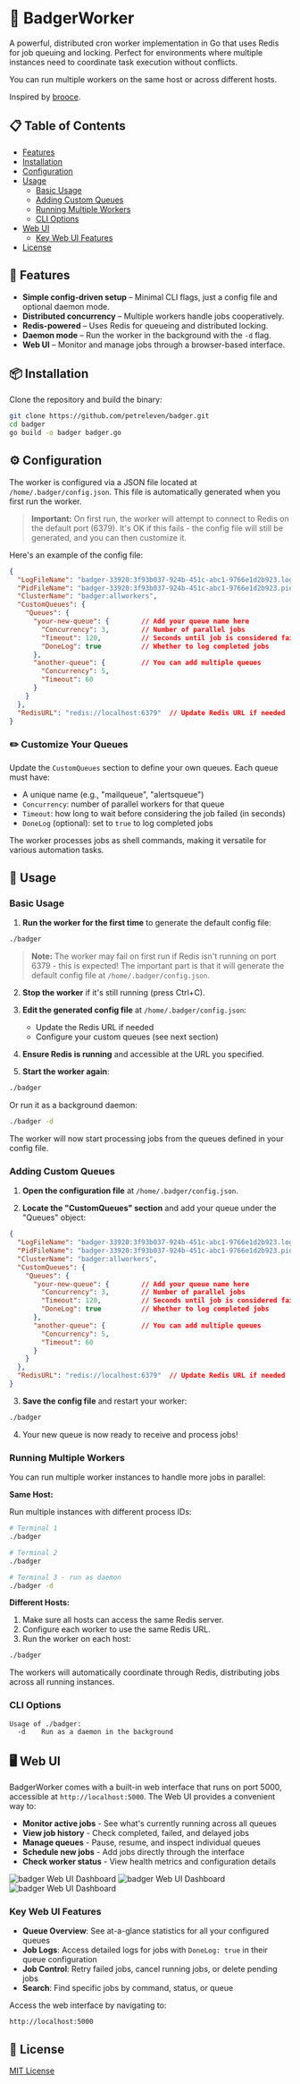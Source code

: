 # 🦡 BadgerWorker

A powerful, distributed cron worker implementation in Go that uses Redis for job queuing and locking. Perfect for environments where multiple instances need to coordinate task execution without conflicts.

You can run multiple workers on the same host or across different hosts.

Inspired by [brooce](https://github.com/SergeyTsalkov/brooce).

## 📋 Table of Contents

- [Features](#-features)
- [Installation](#-installation)
- [Configuration](#-configuration)
- [Usage](#-usage)
  - [Basic Usage](#basic-usage)
  - [Adding Custom Queues](#adding-custom-queues)
  - [Running Multiple Workers](#running-multiple-workers)
  - [CLI Options](#cli-options)
- [Web UI](#-web-ui)
  - [Key Web UI Features](#key-web-ui-features)
- [License](#-license)

## 🚀 Features

- **Simple config-driven setup** – Minimal CLI flags, just a config file and optional daemon mode.
- **Distributed concurrency** – Multiple workers handle jobs cooperatively.
- **Redis-powered** – Uses Redis for queueing and distributed locking.
- **Daemon mode** – Run the worker in the background with the `-d` flag.
- **Web UI** – Monitor and manage jobs through a browser-based interface.

## 📦 Installation

Clone the repository and build the binary:

```sh
git clone https://github.com/petreleven/badger.git
cd badger
go build -o badger badger.go
```

## ⚙️ Configuration

The worker is configured via a JSON file located at `/home/.badger/config.json`. This file is automatically generated when you first run the worker.

> **Important:** On first run, the worker will attempt to connect to Redis on the default port (6379). It's OK if this fails - the config file will still be generated, and you can then customize it.

Here's an example of the config file:

```json
{
  "LogFileName": "badger-33920:3f93b037-924b-451c-abc1-9766e1d2b923.log",
  "PidFileName": "badger-33920:3f93b037-924b-451c-abc1-9766e1d2b923.pid",
  "ClusterName": "badger:allworkers",
  "CustomQueues": {
    "Queues": {
      "your-new-queue": {        // Add your queue name here
        "Concurrency": 3,        // Number of parallel jobs
        "Timeout": 120,          // Seconds until job is considered failed
        "DoneLog": true          // Whether to log completed jobs
      },
      "another-queue": {         // You can add multiple queues
        "Concurrency": 5,
        "Timeout": 60
      }
    }
  },
  "RedisURL": "redis://localhost:6379"  // Update Redis URL if needed
}
```

### ✏️ Customize Your Queues

Update the `CustomQueues` section to define your own queues. Each queue must have:

- A unique name (e.g., "mailqueue", "alertsqueue")
- `Concurrency`: number of parallel workers for that queue
- `Timeout`: how long to wait before considering the job failed (in seconds)
- `DoneLog` (optional): set to `true` to log completed jobs

The worker processes jobs as shell commands, making it versatile for various automation tasks.

## 🧠 Usage

### Basic Usage

1. **Run the worker for the first time** to generate the default config file:

```sh
./badger
```

> **Note:** The worker may fail on first run if Redis isn't running on port 6379 - this is expected! The important part is that it will generate the default config file at `/home/.badger/config.json`.

2. **Stop the worker** if it's still running (press Ctrl+C).

3. **Edit the generated config file** at `/home/.badger/config.json`:
   - Update the Redis URL if needed
   - Configure your custom queues (see next section)

4. **Ensure Redis is running** and accessible at the URL you specified.

5. **Start the worker again**:

```sh
./badger
```

Or run it as a background daemon:

```sh
./badger -d
```

The worker will now start processing jobs from the queues defined in your config file.

### Adding Custom Queues

1. **Open the configuration file** at `/home/.badger/config.json`.

2. **Locate the "CustomQueues" section** and add your queue under the "Queues" object:

```json
{
  "LogFileName": "badger-33920:3f93b037-924b-451c-abc1-9766e1d2b923.log",
  "PidFileName": "badger-33920:3f93b037-924b-451c-abc1-9766e1d2b923.pid",
  "ClusterName": "badger:allworkers",
  "CustomQueues": {
    "Queues": {
      "your-new-queue": {        // Add your queue name here
        "Concurrency": 3,        // Number of parallel jobs
        "Timeout": 120,          // Seconds until job is considered failed
        "DoneLog": true          // Whether to log completed jobs
      },
      "another-queue": {         // You can add multiple queues
        "Concurrency": 5,
        "Timeout": 60
      }
    }
  },
  "RedisURL": "redis://localhost:6379"  // Update Redis URL if needed
}
```

3. **Save the config file** and restart your worker:

```sh
./badger
```

4. Your new queue is now ready to receive and process jobs!

### Running Multiple Workers

You can run multiple worker instances to handle more jobs in parallel:

**Same Host:**

Run multiple instances with different process IDs:

```sh
# Terminal 1
./badger

# Terminal 2
./badger

# Terminal 3 - run as daemon
./badger -d
```

**Different Hosts:**

1. Make sure all hosts can access the same Redis server.
2. Configure each worker to use the same Redis URL.
3. Run the worker on each host:

```sh
./badger
```

The workers will automatically coordinate through Redis, distributing jobs across all running instances.

### CLI Options

```sh
Usage of ./badger:
  -d    Run as a daemon in the background
```

## 🖥️ Web UI

BadgerWorker comes with a built-in web interface that runs on port 5000, accessible at `http://localhost:5000`. The Web UI provides a convenient way to:

- **Monitor active jobs** - See what's currently running across all queues
- **View job history** - Check completed, failed, and delayed jobs
- **Manage queues** - Pause, resume, and inspect individual queues
- **Schedule new jobs** - Add jobs directly through the interface
- **Check worker status** - View health metrics and configuration details

![badger Web UI Dashboard](./ui_images/ui_home.png)
![badger Web UI Dashboard](./ui_images/queue.png)
![badger Web UI Dashboard](./ui_images/job_logs.png)

### Key Web UI Features

- **Queue Overview**: See at-a-glance statistics for all your configured queues
- **Job Logs**: Access detailed logs for jobs with `DoneLog: true` in their queue configuration
- **Job Control**: Retry failed jobs, cancel running jobs, or delete pending jobs
- **Search**: Find specific jobs by command, status, or queue

Access the web interface by navigating to:
```
http://localhost:5000
```

## 📝 License

[MIT License](LICENSE)
